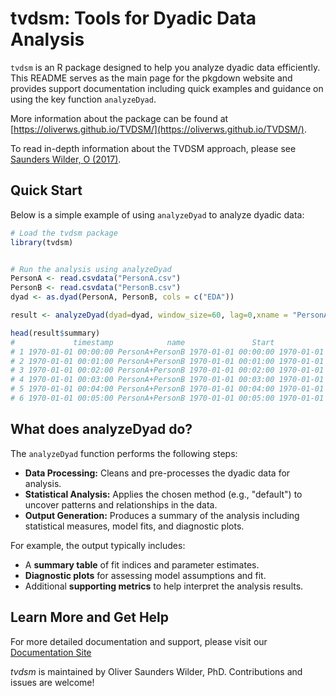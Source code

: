 # tvdsm: Tools for Dyadic Data Analysis

`tvdsm` is an R package designed to help you analyze dyadic data efficiently. This README serves as the main page for the pkgdown website and provides support documentation including quick examples and guidance on using the key function `analyzeDyad`.

More information about the package can be found at [https://oliverws.github.io/TVDSM/](https://oliverws.github.io/TVDSM/).

To read in-depth information about the TVDSM approach, please see [Saunders Wilder, O (2017)](https://doi.org/10.17760/D20316235).

## Quick Start

Below is a simple example of using `analyzeDyad` to analyze dyadic data:

```r
# Load the tvdsm package
library(tvdsm)


# Run the analysis using analyzeDyad
PersonA <- read.csvdata("PersonA.csv")
PersonB <- read.csvdata("PersonB.csv")
dyad <- as.dyad(PersonA, PersonB, cols = c("EDA"))

result <- analyzeDyad(dyad=dyad, window_size=60, lag=0,xname = "PersonA",yname="PersonB",plotParams = "raw")

head(result$summary)
#             timestamp            name               Start                 End dx.r.squared dy.r.squared   x.selfreg   x.coreg x.interaction   y.selfreg   y.coreg y.interaction
# 1 1970-01-01 00:00:00 PersonA+PersonB 1970-01-01 00:00:00 1970-01-01 00:01:00    0.8609977    0.7678614  0.00000000 0.7595278            NA  0.00000000 1.3113947            NA
# 2 1970-01-01 00:01:00 PersonA+PersonB 1970-01-01 00:01:00 1970-01-01 00:02:00    0.8972776    0.6761051  0.02346823 0.7968545            NA -0.05435490 1.2197551            NA
# 3 1970-01-01 00:02:00 PersonA+PersonB 1970-01-01 00:02:00 1970-01-01 00:03:00    0.8029374    0.7413561  0.00000000 0.5092651            NA  0.00000000 1.9555250            NA
# 4 1970-01-01 00:03:00 PersonA+PersonB 1970-01-01 00:03:00 1970-01-01 00:04:00    0.8384866    0.7174741  0.00000000 0.3875892            NA  0.00000000 2.5704267            NA
# 5 1970-01-01 00:04:00 PersonA+PersonB 1970-01-01 00:04:00 1970-01-01 00:05:00    0.7615926    0.5771764  0.00000000 0.2225588            NA -0.05550322 4.3719645            NA
# 6 1970-01-01 00:05:00 PersonA+PersonB 1970-01-01 00:05:00 1970-01-01 00:06:00    0.6726747    0.4688025 -0.06390888 1.7151281            NA -0.14787452 0.4763664            NA

```

## What does analyzeDyad do?

The `analyzeDyad` function performs the following steps:

- **Data Processing:** Cleans and pre-processes the dyadic data for analysis.
- **Statistical Analysis:** Applies the chosen method (e.g., "default") to uncover patterns and relationships in the data.
- **Output Generation:** Produces a summary of the analysis including statistical measures, model fits, and diagnostic plots.

For example, the output typically includes:

- A **summary table** of fit indices and parameter estimates.
- **Diagnostic plots** for assessing model assumptions and fit.
- Additional **supporting metrics** to help interpret the analysis results.

## Learn More and Get Help

For more detailed documentation and support, please visit our [Documentation Site](https://oliverws.github.io/TVDSM/)

*tvdsm* is maintained by Oliver Saunders Wilder, PhD. Contributions and issues are welcome! 